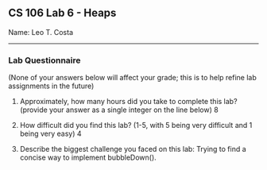 ## CS 106 Lab 6 - Heaps

Name: Leo T. Costa

---

### Lab Questionnaire

(None of your answers below will affect your grade; this is to help refine lab
assignments in the future)

1. Approximately, how many hours did you take to complete this lab? (provide
  your answer as a single integer on the line below)
  8

2. How difficult did you find this lab? (1-5, with 5 being very difficult and 1
  being very easy)
  4

3. Describe the biggest challenge you faced on this lab:
Trying to find a concise way to implement bubbleDown().
